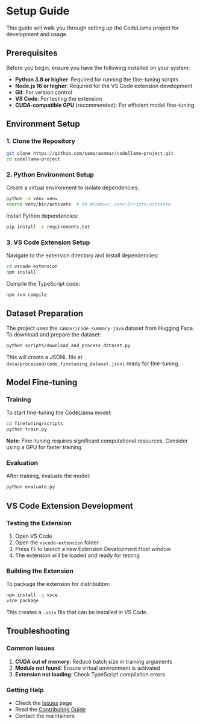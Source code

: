 # Setup Guide

This guide will walk you through setting up the CodeLlama project for development and usage.

## Prerequisites

Before you begin, ensure you have the following installed on your system:

- **Python 3.8 or higher**: Required for running the fine-tuning scripts
- **Node.js 16 or higher**: Required for the VS Code extension development
- **Git**: For version control
- **VS Code**: For testing the extension
- **CUDA-compatible GPU** (recommended): For efficient model fine-tuning

## Environment Setup

### 1. Clone the Repository

```bash
git clone https://github.com/samaraxmmar/codellama-project.git
cd codellama-project
```

### 2. Python Environment Setup

Create a virtual environment to isolate dependencies:

```bash
python -m venv venv
source venv/bin/activate  # On Windows: venv\Scripts\activate
```

Install Python dependencies:

```bash
pip install -r requirements.txt
```

### 3. VS Code Extension Setup

Navigate to the extension directory and install dependencies:

```bash
cd vscode-extension
npm install
```

Compile the TypeScript code:

```bash
npm run compile
```

## Dataset Preparation

The project uses the `samaxr/code-summary-java` dataset from Hugging Face. To download and prepare the dataset:

```bash
python scripts/download_and_process_dataset.py
```

This will create a JSONL file at `data/processed/code_finetuning_dataset.jsonl` ready for fine-tuning.

## Model Fine-tuning

### Training

To start fine-tuning the CodeLlama model:

```bash
cd finetuning/scripts
python train.py
```

**Note**: Fine-tuning requires significant computational resources. Consider using a GPU for faster training.

### Evaluation

After training, evaluate the model:

```bash
python evaluate.py
```

## VS Code Extension Development

### Testing the Extension

1. Open VS Code
2. Open the `vscode-extension` folder
3. Press `F5` to launch a new Extension Development Host window
4. The extension will be loaded and ready for testing

### Building the Extension

To package the extension for distribution:

```bash
npm install -g vsce
vsce package
```

This creates a `.vsix` file that can be installed in VS Code.

## Troubleshooting

### Common Issues

1. **CUDA out of memory**: Reduce batch size in training arguments
2. **Module not found**: Ensure virtual environment is activated
3. **Extension not loading**: Check TypeScript compilation errors

### Getting Help

- Check the [Issues](https://github.com/samaraxmmar/codellama-project/issues) page
- Read the [Contributing Guide](CONTRIBUTING.md)
- Contact the maintainers

